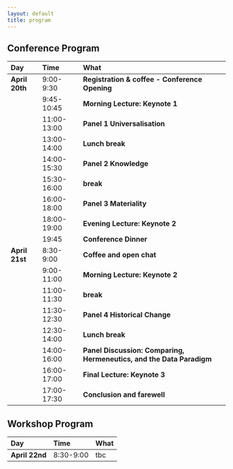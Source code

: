 ```yaml
---
layout: default
title: program
---
```


## Conference Program

| Day       | Time | What                                     |
|:----------|:-----------|:-----------------------------------------|
| **April 20th** | 9:00-9:30 | **Registration & coffee - Conference Opening** |
| | 9:45-10:45 | **Morning Lecture: Keynote 1** | |
| | 11:00-13:00 | **Panel 1 Universalisation** <br> |
| | 13:00-14:00 | **Lunch break** |
| | 14:00-15:30 | **Panel 2 Knowledge** <br> |
| | 15:30-16:00 | **break** <br> | |
| | 16:00-18:00 | **Panel 3 Materiality** <br> |
| | 18:00-19:00 | **Evening Lecture: Keynote 2** <br> |
| | 19:45 | **Conference Dinner** | |
| **April 21st** | 8:30-9:00 | **Coffee and open chat** |
| | 9:00-11:00 | **Morning Lecture: Keynote 2** |
| | 11:00-11:30 | **break** | |
| | 11:30-12:30 | **Panel 4 Historical Change** <br> |
| | 12:30-14:00 | **Lunch break** <br> |
| | 14:00-16:00 | **Panel Discussion: Comparing, Hermeneutics, and the Data Paradigm** <br> |
| | 16:00-17:00 | **Final Lecture: Keynote 3** <br> |
| | 17:00-17:30 | **Conclusion and farewell** |


## Workshop Program

| Day       | Time | What                                     |
|:----------|:-----------|:-----------------------------------------|
| **April 22nd** | 8:30-9:00 | tbc |


